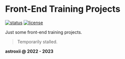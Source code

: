 # Front-End Training Projects

[![status](https://img.shields.io/badge/status-stalled-red.svg)](#)
[![license](https://img.shields.io/github/license/astroxii/auto-clicker)](https://github.com/astroxii/auto-clicker/blob/main/LICENSE)

Just some front-end training projects.

> Temporarily stalled.

**astroxii @ 2022 - 2023**
